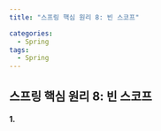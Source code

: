 ```yaml
---
title: "스프링 핵심 원리 8: 빈 스코프"

categories:
  - Spring
tags:
  - Spring
---
```


## 스프링 핵심 원리 8: 빈 스코프

#### 1.
